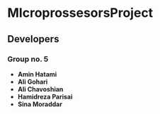 # MIcroprossesorsProject

## Developers

### Group no. 5

* **Amin Hatami**
* **Ali Gohari** 
* **Ali Chavoshian**
* **Hamidreza Parisai**
* **Sina Moraddar**
